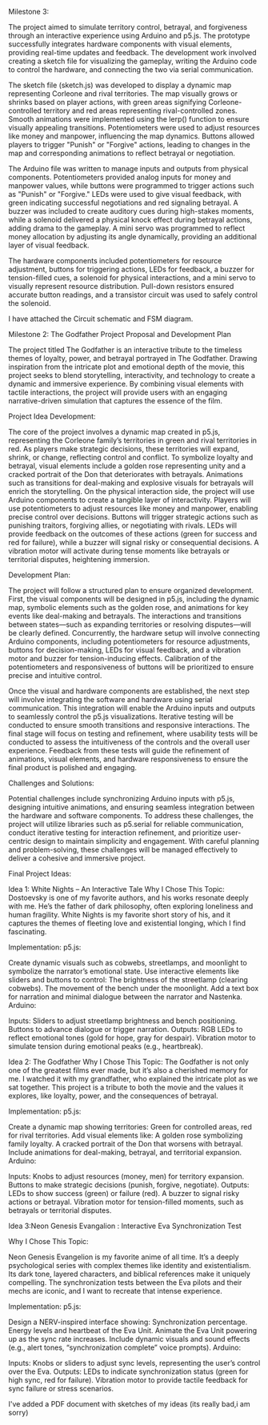 Milestone 3: 

The project aimed to simulate territory control, betrayal, and forgiveness through an interactive experience using Arduino and p5.js. The prototype successfully integrates hardware components with visual elements, providing real-time updates and feedback. The development work involved creating a sketch file for visualizing the gameplay, writing the Arduino code to control the hardware, and connecting the two via serial communication.

The sketch file (sketch.js) was developed to display a dynamic map representing Corleone and rival territories. The map visually grows or shrinks based on player actions, with green areas signifying Corleone-controlled territory and red areas representing rival-controlled zones. Smooth animations were implemented using the lerp() function to ensure visually appealing transitions. Potentiometers were used to adjust resources like money and manpower, influencing the map dynamics. Buttons allowed players to trigger "Punish" or "Forgive" actions, leading to changes in the map and corresponding animations to reflect betrayal or negotiation.

The Arduino file was written to manage inputs and outputs from physical components. Potentiometers provided analog inputs for money and manpower values, while buttons were programmed to trigger actions such as "Punish" or "Forgive." LEDs were used to give visual feedback, with green indicating successful negotiations and red signaling betrayal. A buzzer was included to create auditory cues during high-stakes moments, while a solenoid delivered a physical knock effect during betrayal actions, adding drama to the gameplay. A mini servo was programmed to reflect money allocation by adjusting its angle dynamically, providing an additional layer of visual feedback.

The hardware components included potentiometers for resource adjustment, buttons for triggering actions, LEDs for feedback, a buzzer for tension-filled cues, a solenoid for physical interactions, and a mini servo to visually represent resource distribution. Pull-down resistors ensured accurate button readings, and a transistor circuit was used to safely control the solenoid.

I have attached the Circuit schematic and FSM diagram.

Milestone 2: The Godfather Project Proposal and Development Plan

The project titled The Godfather is an interactive tribute to the timeless themes of loyalty, power, and betrayal portrayed in The Godfather. Drawing inspiration from the intricate plot and emotional depth of the movie, this project seeks to blend storytelling, interactivity, and technology to create a dynamic and immersive experience. By combining visual elements with tactile interactions, the project will provide users with an engaging narrative-driven simulation that captures the essence of the film.

Project Idea Development:

The core of the project involves a dynamic map created in p5.js, representing the Corleone family’s territories in green and rival territories in red. As players make strategic decisions, these territories will expand, shrink, or change, reflecting control and conflict. To symbolize loyalty and betrayal, visual elements include a golden rose representing unity and a cracked portrait of the Don that deteriorates with betrayals. Animations such as transitions for deal-making and explosive visuals for betrayals will enrich the storytelling. On the physical interaction side, the project will use Arduino components to create a tangible layer of interactivity. Players will use potentiometers to adjust resources like money and manpower, enabling precise control over decisions. Buttons will trigger strategic actions such as punishing traitors, forgiving allies, or negotiating with rivals. LEDs will provide feedback on the outcomes of these actions (green for success and red for failure), while a buzzer will signal risky or consequential decisions. A vibration motor will activate during tense moments like betrayals or territorial disputes, heightening immersion.

Development Plan:

The project will follow a structured plan to ensure organized development. First, the visual components will be designed in p5.js, including the dynamic map, symbolic elements such as the golden rose, and animations for key events like deal-making and betrayals. The interactions and transitions between states—such as expanding territories or resolving disputes—will be clearly defined. Concurrently, the hardware setup will involve connecting Arduino components, including potentiometers for resource adjustments, buttons for decision-making, LEDs for visual feedback, and a vibration motor and buzzer for tension-inducing effects. Calibration of the potentiometers and responsiveness of buttons will be prioritized to ensure precise and intuitive control.

Once the visual and hardware components are established, the next step will involve integrating the software and hardware using serial communication. This integration will enable the Arduino inputs and outputs to seamlessly control the p5.js visualizations. Iterative testing will be conducted to ensure smooth transitions and responsive interactions. The final stage will focus on testing and refinement, where usability tests will be conducted to assess the intuitiveness of the controls and the overall user experience. Feedback from these tests will guide the refinement of animations, visual elements, and hardware responsiveness to ensure the final product is polished and engaging.

Challenges and Solutions:

Potential challenges include synchronizing Arduino inputs with p5.js, designing intuitive animations, and ensuring seamless integration between the hardware and software components. To address these challenges, the project will utilize libraries such as p5.serial for reliable communication, conduct iterative testing for interaction refinement, and prioritize user-centric design to maintain simplicity and engagement. With careful planning and problem-solving, these challenges will be managed effectively to deliver a cohesive and immersive project.




Final Project Ideas:

Idea 1: White Nights – An Interactive Tale
Why I Chose This Topic:
Dostoevsky is one of my favorite authors, and his works resonate deeply with me. He’s the father of dark philosophy, often exploring loneliness and human fragility. White Nights is my favorite short story of his, and it captures the themes of fleeting love and existential longing, which I find fascinating.

Implementation:
p5.js:

Create dynamic visuals such as cobwebs, streetlamps, and moonlight to symbolize the narrator’s emotional state.
Use interactive elements like sliders and buttons to control:
The brightness of the streetlamp (clearing cobwebs).
The movement of the bench under the moonlight.
Add a text box for narration and minimal dialogue between the narrator and Nastenka.
Arduino:

Inputs:
Sliders to adjust streetlamp brightness and bench positioning.
Buttons to advance dialogue or trigger narration.
Outputs:
RGB LEDs to reflect emotional tones (gold for hope, gray for despair).
Vibration motor to simulate tension during emotional peaks (e.g., heartbreak).

Idea 2: The Godfather
Why I Chose This Topic:
The Godfather is not only one of the greatest films ever made, but it’s also a cherished memory for me. I watched it with my grandfather, who explained the intricate plot as we sat together. This project is a tribute to both the movie and the values it explores, like loyalty, power, and the consequences of betrayal.

Implementation:
p5.js:

Create a dynamic map showing territories:
Green for controlled areas, red for rival territories.
Add visual elements like:
A golden rose symbolizing family loyalty.
A cracked portrait of the Don that worsens with betrayal.
Include animations for deal-making, betrayal, and territorial expansion.
Arduino:

Inputs:
Knobs to adjust resources (money, men) for territory expansion.
Buttons to make strategic decisions (punish, forgive, negotiate).
Outputs:
LEDs to show success (green) or failure (red).
A buzzer to signal risky actions or betrayal.
Vibration motor for tension-filled moments, such as betrayals or territorial disputes.

Idea 3:Neon Genesis Evangalion : Interactive Eva Synchronization Test

Why I Chose This Topic:

Neon Genesis Evangelion is my favorite anime of all time. It’s a deeply psychological series with complex themes like identity and existentialism. Its dark tone, layered characters, and biblical references make it uniquely compelling. The synchronization tests between the Eva pilots and their mechs are iconic, and I want to recreate that intense experience.

Implementation:
p5.js:

Design a NERV-inspired interface showing:
Synchronization percentage.
Energy levels and heartbeat of the Eva Unit.
Animate the Eva Unit powering up as the sync rate increases.
Include dynamic visuals and sound effects (e.g., alert tones, “synchronization complete” voice prompts).
Arduino:

Inputs:
Knobs or sliders to adjust sync levels, representing the user’s control over the Eva.
Outputs:
LEDs to indicate synchronization status (green for high sync, red for failure).
Vibration motor to provide tactile feedback for sync failure or stress scenarios.

I've added a PDF document with sketches of my ideas (its really bad,i am sorry) 